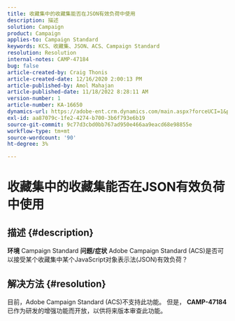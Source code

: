 ```yaml
---
title: 收藏集中的收藏集能否在JSON有效负荷中使用
description: 描述
solution: Campaign
product: Campaign
applies-to: Campaign Standard
keywords: KCS、收藏集、JSON、ACS、Campaign Standard
resolution: Resolution
internal-notes: CAMP-47184
bug: false
article-created-by: Craig Thonis
article-created-date: 12/16/2020 2:00:13 PM
article-published-by: Amol Mahajan
article-published-date: 11/18/2022 8:28:11 AM
version-number: 1
article-number: KA-16650
dynamics-url: https://adobe-ent.crm.dynamics.com/main.aspx?forceUCI=1&pagetype=entityrecord&etn=knowledgearticle&id=427fb3fd-a63f-eb11-a813-000d3a3038a2
exl-id: aa87079c-1fe2-4274-b700-3b6f793e6b19
source-git-commit: 9c77d3cbd0bb767ad950e466aa9eacd68e98855e
workflow-type: tm+mt
source-wordcount: '90'
ht-degree: 3%

---
```


# 收藏集中的收藏集能否在JSON有效负荷中使用

## 描述 {#description}

<b>环境</b>
Campaign Standard
<b>问题/症状</b>
Adobe Campaign Standard (ACS)是否可以接受某个收藏集中某个JavaScript对象表示法(JSON)有效负荷？


## 解决方法 {#resolution}


目前，Adobe Campaign Standard (ACS)不支持此功能。 但是， <b>CAMP-47184</b> 已作为研发的增强功能而开放，以供将来版本审查此功能。
